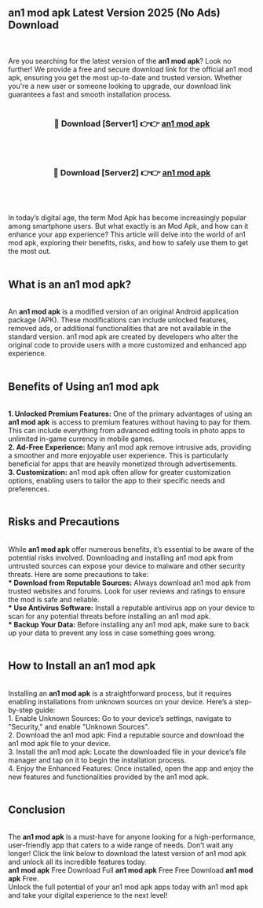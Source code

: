 ## an1 mod apk Latest Version 2025 (No Ads) Download
<br><br>
Are you searching for the latest version of the <strong>an1 mod apk</strong>? Look no further! We provide a free and secure download link for the official an1 mod apk, ensuring you get the most up-to-date and trusted version. Whether you're a new user or someone looking to upgrade, our download link guarantees a fast and smooth installation process.
<br>
<br>
<div align="center">
<h3>🔴 Download [Server1] 👉👉 <a href="https://modyolo.store/an1_mod_apk">an1 mod apk</a></h3><br>
<br>
<h3>🔴 Download [Server2] 👉👉 <a href="https://modyolo.store/an1_mod_apk">an1 mod apk</a></h3><br>
</div>
<br>
<br>
In today’s digital age, the term Mod Apk has become increasingly popular among smartphone users. But what exactly is an Mod Apk, and how can it enhance your app experience? This article will delve into the world of an1 mod apk, exploring their benefits, risks, and how to safely use them to get the most out.
<br>
<br>
<h2>What is an an1 mod apk?</h2>
<br>
An <strong>an1 mod apk</strong> is a modified version of an original Android application package (APK). These modifications can include unlocked features, removed ads, or additional functionalities that are not available in the standard version. an1 mod apk are created by developers who alter the original code to provide users with a more customized and enhanced app experience.
<br>
<br>
<h2>Benefits of Using an1 mod apk</h2>
<br>
<strong> 1. Unlocked Premium Features:</strong> One of the primary advantages of using an <strong>an1 mod apk</strong> is access to premium features without having to pay for them. This can include everything from advanced editing tools in photo apps to unlimited in-game currency in mobile games.
<br>
<strong> 2. Ad-Free Experience:</strong> Many an1 mod apk remove intrusive ads, providing a smoother and more enjoyable user experience. This is particularly beneficial for apps that are heavily monetized through advertisements.
<br>
<strong> 3. Customization:</strong> an1 mod apk often allow for greater customization options, enabling users to tailor the app to their specific needs and preferences.
<br>
<br>
<h2>Risks and Precautions</h2>
<br>
While <strong>an1 mod apk</strong> offer numerous benefits, it’s essential to be aware of the potential risks involved. Downloading and installing an1 mod apk from untrusted sources can expose your device to malware and other security threats. Here are some precautions to take:
<br>
<strong> * Download from Reputable Sources:</strong> Always download an1 mod apk from trusted websites and forums. Look for user reviews and ratings to ensure the mod is safe and reliable.
<br>
<strong> * Use Antivirus Software:</strong> Install a reputable antivirus app on your device to scan for any potential threats before installing an an1 mod apk.
<br>
<strong> * Backup Your Data:</strong> Before installing any an1 mod apk, make sure to back up your data to prevent any loss in case something goes wrong.
<br>
<br>
<h2>How to Install an an1 mod apk</h2>
<br>
Installing an <strong>an1 mod apk</strong> is a straightforward process, but it requires enabling installations from unknown sources on your device. Here’s a step-by-step guide:
<br>
 1. Enable Unknown Sources: Go to your device’s settings, navigate to "Security," and enable "Unknown Sources".
<br>
 2. Download the an1 mod apk: Find a reputable source and download the an1 mod apk file to your device.
<br>
 3. Install the an1 mod apk: Locate the downloaded file in your device’s file manager and tap on it to begin the installation process.
<br>
 4. Enjoy the Enhanced Features: Once installed, open the app and enjoy the new features and functionalities provided by the an1 mod apk.
<br>
<br>
<h2><strong>Conclusion</strong></h2>
<br>
The <strong>an1 mod apk</strong> is a must-have for anyone looking for a high-performance, user-friendly app that caters to a wide range of needs. Don’t wait any longer! Click the link below to download the latest version of an1 mod apk and unlock all its incredible features today.
<br>
<strong>an1 mod apk</strong> Free Download Full <strong>an1 mod apk</strong> Free Free Download <strong>an1 mod apk</strong> Free.
<br>
Unlock the full potential of your an1 mod apk apps today with an1 mod apk and take your digital experience to the next level!

